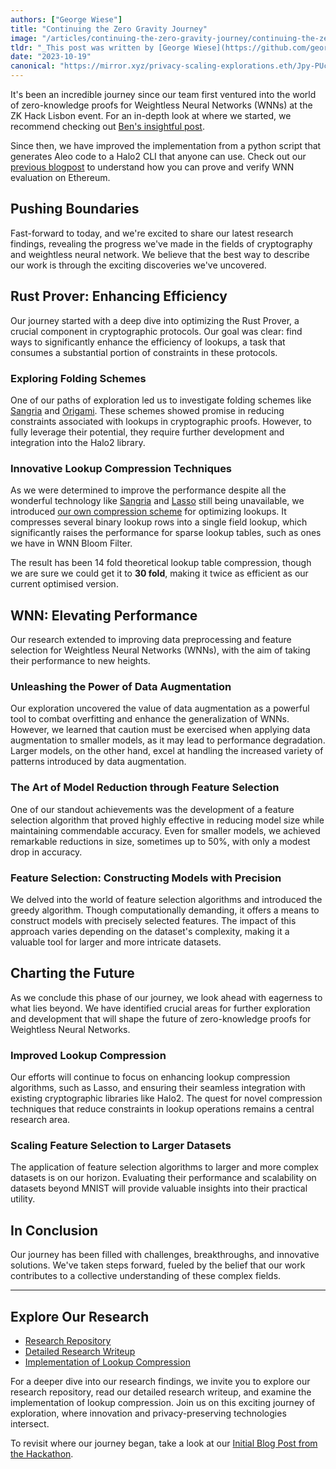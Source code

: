 ```yaml
---
authors: ["George Wiese"]
title: "Continuing the Zero Gravity Journey"
image: "/articles/continuing-the-zero-gravity-journey/continuing-the-zero-gravity-journey-cover.webp"
tldr: "_This post was written by [George Wiese](https://github.com/georgwiese) and [Artem Grigor](https://github.com/ElusAegis). After Zero Gravity's 1st place finish at [ZK Hack Lisbon in April](https://zkhack.dev/2023/07/11/zk-hack-lisbon/), PSE recognized the potential of the Zero Gravity project and provided a grant for further research in the ZKML area._"
date: "2023-10-19"
canonical: "https://mirror.xyz/privacy-scaling-explorations.eth/Jpy-PUcH1tpOWrqSdGS4gCxa72F-aZCssACJnFDD1U0"
---
```


It's been an incredible journey since our team first ventured into the world of zero-knowledge proofs for Weightless Neural Networks (WNNs) at the ZK Hack Lisbon event. For an in-depth look at where we started, we recommend checking out [Ben's insightful post](https://hackmd.io/@benjaminwilson/zero-gravity).

Since then, we have improved the implementation from a python script that generates Aleo code to a Halo2 CLI that anyone can use. Check out our [previous blogpost](https://hackmd.io/FJIP2lSjRlesSHeG04LQ9Q?both=) to understand how you can prove and verify WNN evaluation on Ethereum.

## Pushing Boundaries

Fast-forward to today, and we're excited to share our latest research findings, revealing the progress we've made in the fields of cryptography and weightless neural network. We believe that the best way to describe our work is through the exciting discoveries we've uncovered.

## Rust Prover: Enhancing Efficiency

Our journey started with a deep dive into optimizing the Rust Prover, a crucial component in cryptographic protocols. Our goal was clear: find ways to significantly enhance the efficiency of lookups, a task that consumes a substantial portion of constraints in these protocols.

### Exploring Folding Schemes

One of our paths of exploration led us to investigate folding schemes like [Sangria](https://geometry.xyz/notebook/sangria-a-folding-scheme-for-plonk) and [Origami](https://hackmd.io/@aardvark/rkHqa3NZ2). These schemes showed promise in reducing constraints associated with lookups in cryptographic proofs. However, to fully leverage their potential, they require further development and integration into the Halo2 library.

### Innovative Lookup Compression Techniques

As we were determined to improve the performance despite all the wonderful technology like [Sangria](https://geometry.xyz/notebook/sangria-a-folding-scheme-for-plonk) and [Lasso](https://eprint.iacr.org/2023/1216) still being unavailable, we introduced [our own compression scheme](https://github.com/zkp-gravity/optimisation-research/tree/main/lookup_compression) for optimizing lookups. It compresses several binary lookup rows into a single field lookup, which significantly raises the performance for sparse lookup tables, such as ones we have in WNN Bloom Filter.

The result has been 14 fold theoretical lookup table compression, though we are sure we could get it to **30 fold**, making it twice as efficient as our current optimised version.

## WNN: Elevating Performance

Our research extended to improving data preprocessing and feature selection for Weightless Neural Networks (WNNs), with the aim of taking their performance to new heights.

### Unleashing the Power of Data Augmentation

Our exploration uncovered the value of data augmentation as a powerful tool to combat overfitting and enhance the generalization of WNNs. However, we learned that caution must be exercised when applying data augmentation to smaller models, as it may lead to performance degradation. Larger models, on the other hand, excel at handling the increased variety of patterns introduced by data augmentation.

### The Art of Model Reduction through Feature Selection

One of our standout achievements was the development of a feature selection algorithm that proved highly effective in reducing model size while maintaining commendable accuracy. Even for smaller models, we achieved remarkable reductions in size, sometimes up to 50%, with only a modest drop in accuracy.

### Feature Selection: Constructing Models with Precision

We delved into the world of feature selection algorithms and introduced the greedy algorithm. Though computationally demanding, it offers a means to construct models with precisely selected features. The impact of this approach varies depending on the dataset's complexity, making it a valuable tool for larger and more intricate datasets.

## Charting the Future

As we conclude this phase of our journey, we look ahead with eagerness to what lies beyond. We have identified crucial areas for further exploration and development that will shape the future of zero-knowledge proofs for Weightless Neural Networks.

### Improved Lookup Compression

Our efforts will continue to focus on enhancing lookup compression algorithms, such as Lasso, and ensuring their seamless integration with existing cryptographic libraries like Halo2. The quest for novel compression techniques that reduce constraints in lookup operations remains a central research area.

### Scaling Feature Selection to Larger Datasets

The application of feature selection algorithms to larger and more complex datasets is on our horizon. Evaluating their performance and scalability on datasets beyond MNIST will provide valuable insights into their practical utility.

## In Conclusion

Our journey has been filled with challenges, breakthroughs, and innovative solutions. We've taken steps forward, fueled by the belief that our work contributes to a collective understanding of these complex fields.

---

## Explore Our Research

- [Research Repository](https://github.com/zkp-gravity/optimisation-research/tree/main)
- [Detailed Research Writeup](https://github.com/zkp-gravity/optimisation-research/blob/main/writeup.pdf)
- [Implementation of Lookup Compression](https://github.com/zkp-gravity/optimisation-research/tree/main/lookup_compression)

For a deeper dive into our research findings, we invite you to explore our research repository, read our detailed research writeup, and examine the implementation of lookup compression. Join us on this exciting journey of exploration, where innovation and privacy-preserving technologies intersect.

To revisit where our journey began, take a look at our [Initial Blog Post from the Hackathon](https://hackmd.io/@benjaminwilson/zero-gravity).
